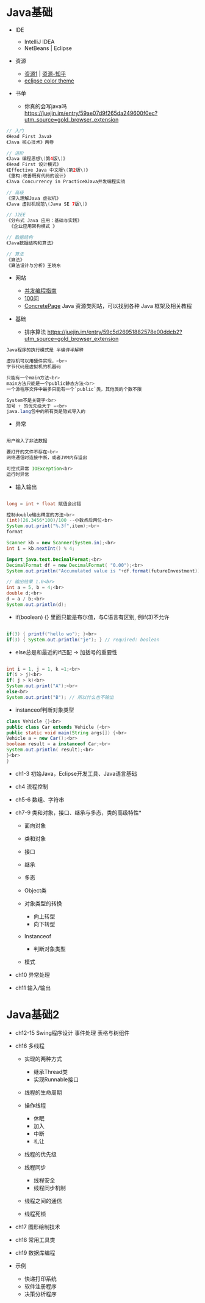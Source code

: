 # Java基础

- IDE

  - IntelliJ IDEA
  - NetBeans | Eclipse

- 资源

  - [资源1](http://droidyue.com/blog/2014/11/30/java-programmer-must-read-these-9-books/) | [资源-知乎](https://www.zhihu.com/question/19848946?rf=19752221)
  - [eclipse color theme](http://download.csdn.net/download/knockheart/6690825)

- 书单

  - 你真的会写java吗 <https://juejin.im/entry/59ae07d9f265da249600f0ec?utm_source=gold_browser_extension>

```java
// 入门
《Head First Java》
《Java 核心技术》两卷

// 进阶  
《Java 编程思想\(第4版\)》  
《Head First 设计模式》   
《Effective Java 中文版\(第2版\)》  
《重构:改善既有代码的设计》  
《Java Concurrency in Practice》Java并发编程实战

// 高级  
《深入理解Java 虚拟机》  
《Java 虚拟机规范\(Java SE 7版\)》

// J2EE  
《分布式 Java 应用：基础与实践》  
 《企业应用架构模式 》

// 数据结构  
《Java数据结构和算法》

// 算法  
《算法》  
《算法设计与分析》王晓东
```

- 网站

  - [并发编程指南](http://ifeve.com/java-7-concurrency-cookbook/)
  - [100问](https://github.com/giantray/stackoverflow-java-top-qa)
  - [ConcretePage](http://www.concretepage.com/) Java 资源类网站，可以找到各种 Java 框架及相关教程

- 基础

  - 排序算法 <https://juejin.im/entry/59c5d26951882578e00ddcb2?utm_source=gold_browser_extension>

```java
Java程序的执行模式是 半编译半解释

虚拟机可以用硬件实现，<br>
字节代码是虚拟机的机器码

只能有一个main方法<br>
main方法只能是一个public静态方法<br>
一个源程序文件中最多只能有一个`public`类，其他类的个数不限

System不是关键字<br>
加号 + 的优先级大于 =<br>
java.lang包中的所有类是隐式导入的
```

- 异常

```java

用户输入了非法数据

要打开的文件不存在<br>
网络通信时连接中断，或者JVM内存溢出

可控式异常 IOException<br>
运行时异常
```

- 输入输出

```java

long = int + float 赋值会出错

控制double输出精度的方法<br>
(int)(26.3456*100)/100 --小数点后两位<br>
System.out.print("%.3f",item);<br>
format

Scanner kb = new Scanner(System.in);<br>
int i = kb.nextInt() % 4;

import java.text.DecimalFormat;<br>
DecimalFormat df = new DecimalFormat( "0.00");<br>
System.out.println("Accumulated value is "+df.format(futureInvestment));

// 输出结果 1.0<br>
int a = 5, b = 4;<br>
double d;<br>
d = a / b;<br>
System.out.println(d);
```

- if(boolean) {} 里面只能是布尔值，与C语言有区别, 例if(3)不允许

```java

if(3) { printf("hello wo"); }<br>
if(3) { System.out.println("je"); } // required: boolean
```

- else总是和最近的if匹配 -> 加括号的重要性

```java

int i = 1, j = 1, k =1;<br>
if(i > j)<br>
if( j > k)<br>
System.out.print("A");<br>
else<br>
System.out.print("B"); // 所以什么也不输出
```

- instanceof判断对象类型

```java
class Vehicle {}<br>
public class Car extends Vehicle {<br>
public static void main(String args[]) {<br>
Vehicle a = new Car();<br>
boolean result = a instanceof Car;<br>
System.out.println( result);<br>
}<br>
}
```

- ch1-3 初始Java，Eclipse开发工具、Java语言基础
- ch4 流程控制
- ch5-6 数组、字符串
- ch7-9 类和对象，接口、继承与多态，类的高级特性*

  - 面向对象
  - 类和对象
  - 接口
  - 继承
  - 多态
  - Object类
  - 对象类型的转换

    - 向上转型
    - 向下转型

  - Instanceof

    - 判断对象类型

  - 模式

- ch10 异常处理

- ch11 输入/输出

# Java基础2

- ch12-15 Swing程序设计 事件处理 表格与树组件
- ch16 多线程

  - 实现的两种方式

    - 继承Thread类
    - 实现Runnable接口

  - 线程的生命周期

  - 操作线程

    - 休眠
    - 加入
    - 中断
    - 礼让

  - 线程的优先级

  - 线程同步

    - 线程安全
    - 线程同步机制

  - 线程之间的通信

  - 线程死锁

- ch17 图形绘制技术

- ch18 常用工具类

- ch19 数据库编程

- 示例

  - 快递打印系统
  - 软件注册程序
  - 决策分析程序
